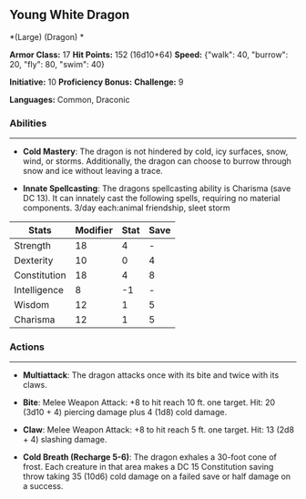 ## Young White Dragon
*(Large) (Dragon) *

**Armor Class:** 17
**Hit Points:** 152 (16d10+64)
**Speed:** {"walk": 40, "burrow": 20, "fly": 80, "swim": 40}

**Initiative:** 10
**Proficiency Bonus:**
**Challenge:** 9

**Languages:** Common, Draconic

### Abilities
 --- 
- **Cold Mastery**: The dragon is not hindered by cold, icy surfaces, snow, wind, or storms. Additionally, the dragon can choose to burrow through snow and ice without leaving a trace.

- **Innate Spellcasting**: The dragons spellcasting ability is Charisma (save DC 13). It can innately cast the following spells, requiring no material components. 3/day each:animal friendship, sleet storm



| Stats | Modifier | Stat | Save
| ---- | ---- | ---- | ---- |
| Strength | 18 | 4 | - |
| Dexterity | 10 | 0 | 4 |
| Constitution | 18 | 4 | 8 |
| Intelligence | 8 | -1 | - |
| Wisdom | 12 | 1 | 5 |
| Charisma | 12 | 1 | 5 |

### Actions
 --- 
- **Multiattack**: The dragon attacks once with its bite and twice with its claws.

- **Bite**: Melee Weapon Attack: +8 to hit  reach 10 ft.  one target. Hit: 20 (3d10 + 4) piercing damage plus 4 (1d8) cold damage.

- **Claw**: Melee Weapon Attack: +8 to hit  reach 5 ft.  one target. Hit: 13 (2d8 + 4) slashing damage.

- **Cold Breath (Recharge 5-6)**: The dragon exhales a 30-foot cone of frost. Each creature in that area makes a DC 15 Constitution saving throw  taking 35 (10d6) cold damage on a failed save or half damage on a success.

